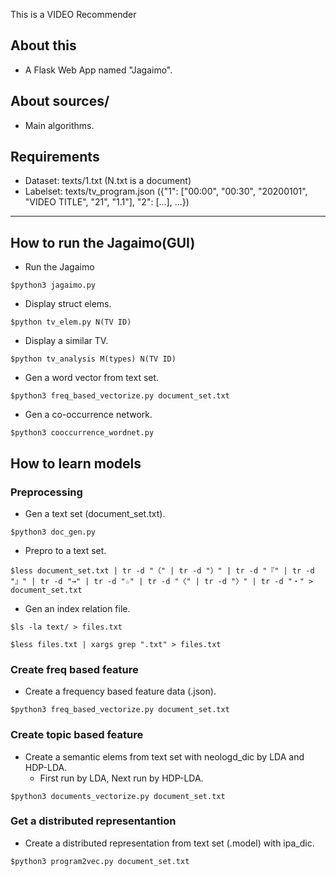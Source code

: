 This is a VIDEO Recommender
## About this
- A Flask Web App named "Jagaimo".
## About sources/
- Main algorithms.
## Requirements
- Dataset: texts/1.txt   (N.txt is a document)
- Labelset: texts/tv_program.json   ({"1": ["00:00", "00:30", "20200101", "VIDEO TITLE", "21", "1.1"], "2": [...], ...})

***

## How to run the Jagaimo(GUI)

- Run the Jagaimo

```$python3 jagaimo.py```

- Display struct elems.

```$python tv_elem.py N(TV ID)```

- Display a similar TV.

```$python tv_analysis M(types) N(TV ID)```

- Gen a word vector from text set.

```$python3 freq_based_vectorize.py document_set.txt```

- Gen a co-occurrence network.

```$python3 cooccurrence_wordnet.py```


## How to learn models

### Preprocessing
- Gen a text set (document_set.txt).

```$python3 doc_gen.py```

- Prepro to a text set.

```$less document_set.txt | tr -d "（" | tr -d "）" | tr -d "『" | tr -d "』" | tr -d "→" | tr -d "☆" | tr -d "〈" | tr -d "〉" | tr -d "・" > document_set.txt```

- Gen an index relation file.

```$ls -la text/ > files.txt```

```$less files.txt | xargs grep ".txt" > files.txt```

### Create freq based feature

- Create a frequency based feature data (.json).

```$python3 freq_based_vectorize.py document_set.txt```

### Create topic based feature

- Create a semantic elems from text set with neologd_dic by LDA and HDP-LDA.
  - First run by LDA, Next run by HDP-LDA.

```$python3 documents_vectorize.py document_set.txt```

### Get a distributed representantion

- Create a distributed representation from text set (.model) with ipa_dic.

```$python3 program2vec.py document_set.txt``` 

